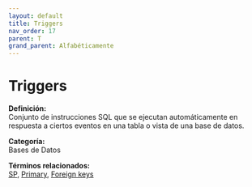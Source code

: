 ```yaml
---
layout: default
title: Triggers
nav_order: 17
parent: T
grand_parent: Alfabéticamente
---
```


# Triggers

**Definición:**  
Conjunto de instrucciones SQL que se ejecutan automáticamente en respuesta a ciertos eventos en una tabla o vista de una base de datos.

**Categoría:**  
Bases de Datos  

  


**Términos relacionados:**  
[SP](https://maleniski.github.io/diccionario-angl-tec-mx/docs/alfabeticamente/S/sp.html), [Primary](https://maleniski.github.io/diccionario-angl-tec-mx/docs/alfabeticamente/P/primary.html), [Foreign keys](https://maleniski.github.io/diccionario-angl-tec-mx/docs/alfabeticamente/F/foreign-keys.html)
